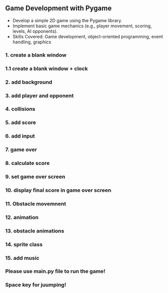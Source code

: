 ## Game Development with Pygame
  - Develop a simple 2D game using the Pygame library.
  - Implement basic game mechanics (e.g., player movement, scoring, levels, AI opponents).
  - Skills Covered: Game development, object-oriented programming, event handling, graphics

### 1. create a blank window
### 1.1 create a blank window + clock
### 2. add background
### 3. add player and opponent
### 4. collisions
### 5. add score
### 6. add input
### 7. game over
### 8. calculate score
### 9. set game over screen
### 10. display final score in game over screen
### 11. Obstacle movemnent
### 12. animation
### 13. obstacle animations
### 14. sprite class
### 15. add music

### Please use main.py file to run the game!
### Space key for juumping! 
